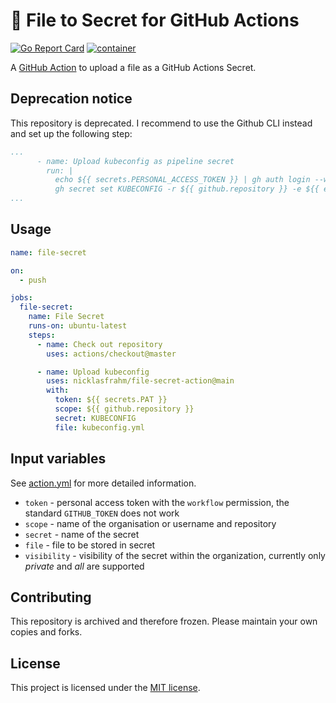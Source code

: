 # 🔑 File to Secret for GitHub Actions

[![Go Report Card](https://goreportcard.com/badge/github.com/nicklasfrahm/file-secret-action)](https://goreportcard.com/report/github.com/nicklasfrahm/file-secret-action)
[![container](https://github.com/nicklasfrahm/file-secret-action/actions/workflows/container.yml/badge.svg?branch=main)](https://github.com/nicklasfrahm/file-secret-action/actions/workflows/container.yml)

A [GitHub Action](https://github.com/features/actions) to upload a file as a GitHub Actions Secret.

## Deprecation notice

This repository is deprecated. I recommend to use the Github CLI instead and set up the following step:

```yaml
...
      - name: Upload kubeconfig as pipeline secret
        run: |
          echo ${{ secrets.PERSONAL_ACCESS_TOKEN }} | gh auth login --with-token
          gh secret set KUBECONFIG -r ${{ github.repository }} -e ${{ env.ENVIRONMENT }} < kubeconfig.yml
...
```

## Usage

```yaml
name: file-secret

on:
  - push

jobs:
  file-secret:
    name: File Secret
    runs-on: ubuntu-latest
    steps:
      - name: Check out repository
        uses: actions/checkout@master

      - name: Upload kubeconfig
        uses: nicklasfrahm/file-secret-action@main
        with:
          token: ${{ secrets.PAT }}
          scope: ${{ github.repository }}
          secret: KUBECONFIG
          file: kubeconfig.yml
```

## Input variables

See [action.yml](./action.yml) for more detailed information.

* `token` - personal access token with the `workflow` permission, the standard `GITHUB_TOKEN` does not work
* `scope` - name of the organisation or username and repository
* `secret` - name of the secret
* `file` - file to be stored in secret
* `visibility` - visibility of the secret within the organization, currently only _private_ and _all_ are supported

## Contributing

This repository is archived and therefore frozen. Please maintain your own copies and forks.

## License

This project is licensed under the [MIT license](./LICENSE.md).
